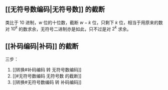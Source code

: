 ## [[无符号数编码|无符号数]] 的截断

类比于 $10$ 进制，$w$ 位的十位数，截断 $w-k$ 位，只剩下 $k$ 位，相当于用原来的数对 $10^k$ 的数求余，无符号二进制亦是如此，只不过是对 $2^k$ 求余。

## [[补码编码|补码]] 的截断
三步：
1. [[转换#补码编码 转 无符号数编码]]
2. [[#无符号数编码 无符号数 的截断]]
3. [[转换#无符号数编码 转 补码编码]]